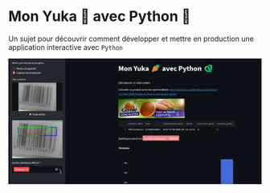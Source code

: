 # Mon Yuka 🥕 avec Python 🐍

Un sujet pour découvrir comment développer et mettre en production une application interactive avec `Python`


[![Watch the video](https://raw.githubusercontent.com/InseeFrLab/funathon2023_sujet4/main/img/demo_yuka.png)](https://minio.lab.sspcloud.fr/projet-funathon/2023/sujet4/diffusion/video_out.webm)
